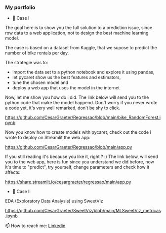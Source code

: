 ### My portfolio 

<!--
**CesarGraeter/CesarGraeter** is a ✨ _special_ ✨ repository because its `README.md` (this file) appears on your GitHub profile.

Here are some ideas to get you started:

- 🔭 I’m currently working on machine learning models
- 🌱 I’m currently learning ways to score models
- 👯 I’m looking to collaborate on ML
- 🤔 I’m looking for help with TensorFlow
- 💬 Ask me about business intelligence
- 📫 How to reach me: [...](https://www.linkedin.com/in/cesargraeter/)
-->

- 🔭 Case I

The goal here is to show you the full solution to a prediction issue, since row data to a web application, not to design the best machine learning model.

The case is based on a dataset from Kaggle, that we supose to predict the number of bike rentals per day.

The strategie was to:
  - import the data set to a python notebook and explore it using pandas,
  - let pycaret show us the best features and estimators,
  - tune the chosen model and
  - deploy a web app that uses the model in the internet

Now, let me show you how do i did. The link below will send you to the python code that make the model happend. Don't worry if you never wrote a code yet, it's very well remarked, don't be shy to click.

https://github.com/CesarGraeter/Regressao/blob/main/bike_RandomForest.ipynb

Now you know how to create models with pycaret, check out the code i wrote to deploy on Streamlit the web app:

https://github.com/CesarGraeter/Regressao/blob/main/app.py

If you still reading it's because you like it, right ? :) The link below, will send you to the web app, here is fun since you understand we did before, now it's time to "predict", try yourself, change parameters and check how it affects:

https://share.streamlit.io/cesargraeter/regressao/main/app.py


  
- 🔭 Case II

EDA (Exploratory Data Analysis) using SweetViz

https://github.com/CesarGraeter/SweetViz/blob/main/MLSweetViz_metricas.ipynb

📫 How to reach me: [Linkedin](https://www.linkedin.com/in/cesargraeter/)
